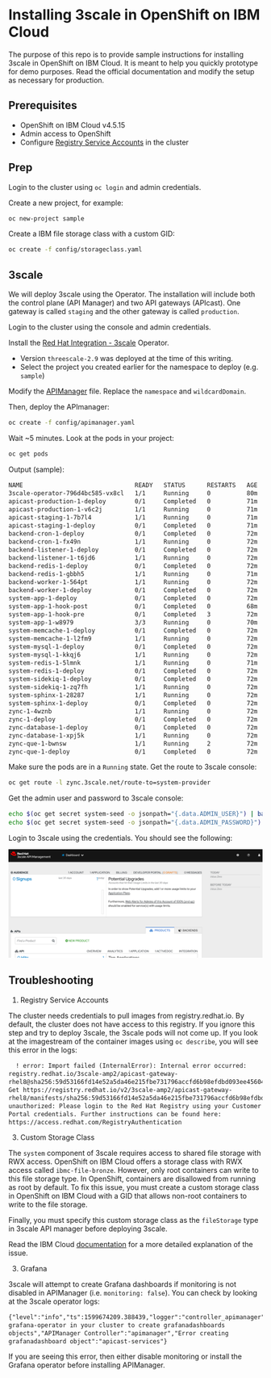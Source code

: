 # Installing 3scale in OpenShift on IBM Cloud

The purpose of this repo is to provide sample instructions for installing 3scale in OpenShift on IBM Cloud.  It is meant to help you quickly prototype for demo purposes.  Read the official documentation and modify the setup as necessary for production.

## Prerequisites

* OpenShift on IBM Cloud v4.5.15
* Admin access to OpenShift
* Configure [Registry Service Accounts](https://access.redhat.com/RegistryAuthentication) in the cluster

## Prep

Login to the cluster using `oc login` and admin credentials.

Create a new project, for example:

```bash
oc new-project sample
```

Create a IBM file storage class with a custom GID:

```bash
oc create -f config/storageclass.yaml
```

## 3scale

We will deploy 3scale using the Operator.  The installation will include both the control plane (API Manager) and two API gateways (APIcast).  One gateway is called `staging` and the other gateway is called `production`.

Login to the cluster using the console and admin credentials.

Install the [Red Hat Integration - 3scale](https://catalog.redhat.com/software/operators/detail/5ef46a0e7dc79430ca5f4fd5) Operator.

* Version `threescale-2.9` was deployed at the time of this writing.
* Select the project you created earlier for the namespace to deploy (e.g. `sample`)

Modify the [APIManager](/config/apimanager.yaml) file.  Replace the `namespace` and `wildcardDomain`.

Then, deploy the APImanager:

```bash
oc create -f config/apimanager.yaml
```

Wait ~5 minutes.  Look at the pods in your project:

```bash
oc get pods
```

Output (sample):

```
NAME                               READY   STATUS      RESTARTS   AGE
3scale-operator-796d4bc585-vx8cl   1/1     Running     0          80m
apicast-production-1-deploy        0/1     Completed   0          71m
apicast-production-1-v6c2j         1/1     Running     0          71m
apicast-staging-1-7b7l4            1/1     Running     0          71m
apicast-staging-1-deploy           0/1     Completed   0          71m
backend-cron-1-deploy              0/1     Completed   0          72m
backend-cron-1-fx49n               1/1     Running     0          72m
backend-listener-1-deploy          0/1     Completed   0          72m
backend-listener-1-t6jd6           1/1     Running     0          72m
backend-redis-1-deploy             0/1     Completed   0          72m
backend-redis-1-gbbh5              1/1     Running     0          71m
backend-worker-1-564pt             1/1     Running     0          72m
backend-worker-1-deploy            0/1     Completed   0          72m
system-app-1-deploy                0/1     Completed   0          72m
system-app-1-hook-post             0/1     Completed   0          68m
system-app-1-hook-pre              0/1     Completed   3          72m
system-app-1-w8979                 3/3     Running     0          70m
system-memcache-1-deploy           0/1     Completed   0          72m
system-memcache-1-l2fm9            1/1     Running     0          72m
system-mysql-1-deploy              0/1     Completed   0          72m
system-mysql-1-kkqj6               1/1     Running     0          72m
system-redis-1-5lmnk               1/1     Running     0          71m
system-redis-1-deploy              0/1     Completed   0          72m
system-sidekiq-1-deploy            0/1     Completed   0          72m
system-sidekiq-1-zq7fh             1/1     Running     0          72m
system-sphinx-1-28287              1/1     Running     0          72m
system-sphinx-1-deploy             0/1     Completed   0          72m
zync-1-4wznb                       1/1     Running     0          72m
zync-1-deploy                      0/1     Completed   0          72m
zync-database-1-deploy             0/1     Completed   0          72m
zync-database-1-xpj5k              1/1     Running     0          72m
zync-que-1-bwnsw                   1/1     Running     2          72m
zync-que-1-deploy                  0/1     Completed   0          72m
```

Make sure the pods are in a `Running` state.  Get the route to 3scale console:

```bash
oc get route -l zync.3scale.net/route-to=system-provider
```

Get the admin user and password to 3scale console:

```bash
echo $(oc get secret system-seed -o jsonpath="{.data.ADMIN_USER}") | base64 --decode && echo
echo $(oc get secret system-seed -o jsonpath="{.data.ADMIN_PASSWORD}") | base64 --decode && echo
```

Login to 3scale using the credentials.  You should see the following:

![3scale Dashboard](images/3scale_dashboard.png)

## Troubleshooting

1. Registry Service Accounts

The cluster needs credentials to pull images from registry.redhat.io.  By default, the cluster does not have access to this registry.  If you ignore this step and try to deploy 3scale, the 3scale pods will not come up.  If you look at the imagestream of the container images using `oc describe`, you will see this error in the logs:

```
  ! error: Import failed (InternalError): Internal error occurred: registry.redhat.io/3scale-amp2/apicast-gateway-rhel8@sha256:59d53166fd14e52a5da46e215fbe731796accfd6b98efdbd093ee45604e8e0a9: Get https://registry.redhat.io/v2/3scale-amp2/apicast-gateway-rhel8/manifests/sha256:59d53166fd14e52a5da46e215fbe731796accfd6b98efdbd093ee45604e8e0a9: unauthorized: Please login to the Red Hat Registry using your Customer Portal credentials. Further instructions can be found here: https://access.redhat.com/RegistryAuthentication
```


3. Custom Storage Class

The `system` component of 3scale requires access to shared file storage with RWX access.  OpenShift on IBM Cloud offers a storage class with RWX access called `ibmc-file-bronze`.  However, only root containers can write to this file storage type.  In OpenShift, containers are disallowed from running as root by default.  To fix this issue, you must create a custom storage class in OpenShift on IBM Cloud with a GID that allows non-root containers to write to the file storage.

Finally, you must specify this custom storage class as the `fileStorage` type in 3scale API manager before deploying 3scale.

Read the IBM Cloud [documentation](https://cloud.ibm.com/docs/containers?topic=containers-cs_troubleshoot_storage#cs_storage_nonroot
) for a more detailed explanation of the issue.

3. Grafana

3scale will attempt to create Grafana dashboards if monitoring is not disabled in APIManager (i.e. `monitoring: false`).  You can check by looking at the 3scale operator logs:

```
{"level":"info","ts":1599674209.388439,"logger":"controller_apimanager","msg":"Install grafana-operator in your cluster to create grafanadashboards objects","APIManager Controller":"apimanager","Error creating grafanadashboard object":"apicast-services"}
```

If you are seeing this error, then either disable monitoring or install the Grafana operator before installing APIManager.
